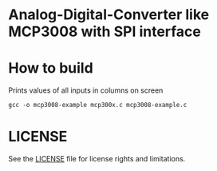 # Analog-Digital-Converter like MCP3008 with SPI interface

# How to build
Prints values of all inputs in columns on screen
```
gcc -o mcp3008-example mcp300x.c mcp3008-example.c
```
# LICENSE
See the [LICENSE](../../LICENSE.md) file for license rights and limitations.
